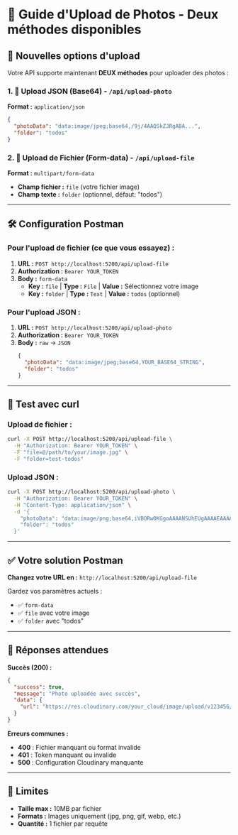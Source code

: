 # 📸 Guide d'Upload de Photos - Deux méthodes disponibles

## 🎯 Nouvelles options d'upload

Votre API supporte maintenant **DEUX méthodes** pour uploader des photos :

### 1. 📄 Upload JSON (Base64) - `/api/upload-photo`
**Format :** `application/json`
```json
{
  "photoData": "data:image/jpeg;base64,/9j/4AAQSkZJRgABA...",
  "folder": "todos"
}
```

### 2. 📁 Upload de Fichier (Form-data) - `/api/upload-file`
**Format :** `multipart/form-data`
- **Champ fichier :** `file` (votre fichier image)
- **Champ texte :** `folder` (optionnel, défaut: "todos")

---

## 🛠️ Configuration Postman

### Pour l'upload de fichier (ce que vous essayez) :

1. **URL :** `POST http://localhost:5200/api/upload-file`
2. **Authorization :** `Bearer YOUR_TOKEN`
3. **Body :** `form-data`
   - **Key :** `file` | **Type :** `File` | **Value :** Sélectionnez votre image
   - **Key :** `folder` | **Type :** `Text` | **Value :** `todos` (optionnel)

### Pour l'upload JSON :

1. **URL :** `POST http://localhost:5200/api/upload-photo`
2. **Authorization :** `Bearer YOUR_TOKEN`
3. **Body :** `raw` → `JSON`
   ```json
   {
     "photoData": "data:image/jpeg;base64,YOUR_BASE64_STRING",
     "folder": "todos"
   }
   ```

---

## 🧪 Test avec curl

### Upload de fichier :
```bash
curl -X POST http://localhost:5200/api/upload-file \
  -H "Authorization: Bearer YOUR_TOKEN" \
  -F "file=@/path/to/your/image.jpg" \
  -F "folder=test-todos"
```

### Upload JSON :
```bash
curl -X POST http://localhost:5200/api/upload-photo \
  -H "Authorization: Bearer YOUR_TOKEN" \
  -H "Content-Type: application/json" \
  -d '{
    "photoData": "data:image/png;base64,iVBORw0KGgoAAAANSUhEUgAAAAEAAAABCAYAAAAfFcSJAAAADUlEQVR42mP8/5+hHgAHggJ/PchI7wAAAABJRU5ErkJggg==",
    "folder": "todos"
  }'
```

---

## ✅ Votre solution Postman

**Changez votre URL en :** `http://localhost:5200/api/upload-file`

Gardez vos paramètres actuels :
- ✅ `form-data` 
- ✅ `file` avec votre image
- ✅ `folder` avec "todos"

---

## 📝 Réponses attendues

**Succès (200) :**
```json
{
  "success": true,
  "message": "Photo uploadée avec succès",
  "data": {
    "url": "https://res.cloudinary.com/your_cloud/image/upload/v123456/todos/photo.jpg"
  }
}
```

**Erreurs communes :**
- **400** : Fichier manquant ou format invalide
- **401** : Token manquant ou invalide  
- **500** : Configuration Cloudinary manquante

---

## 🔧 Limites

- **Taille max :** 10MB par fichier
- **Formats :** Images uniquement (jpg, png, gif, webp, etc.)
- **Quantité :** 1 fichier par requête
